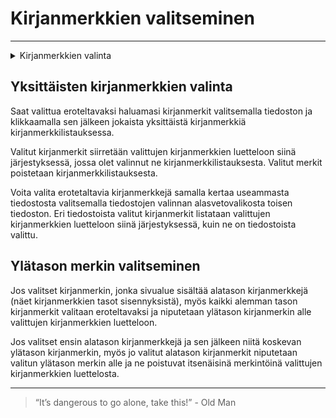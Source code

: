 # Kirjanmerkkien valitseminen

---

<details>
    <summary>Kirjanmerkkien valinta</summary>

![Kirjanmerkkien valitsemisen vaiheet](../../images/extract_select_bookmarks.gif)

</details>

## Yksittäisten kirjanmerkkien valinta

Saat valittua eroteltavaksi haluamasi kirjanmerkit valitsemalla tiedoston ja klikkaamalla sen jälkeen jokaista yksittäistä kirjanmerkkiä kirjanmerkkilistauksessa.

Valitut kirjanmerkit siirretään valittujen kirjanmerkkien luetteloon siinä järjestyksessä, jossa olet valinnut ne kirjanmerkkilistauksesta. Valitut merkit poistetaan kirjanmerkkilistauksesta.

Voita valita erotetaltavia kirjanmerkkejä samalla kertaa useammasta tiedostosta valitsemalla tiedostojen valinnan alasvetovalikosta toisen tiedoston. Eri tiedostoista valitut kirjanmerkit listataan valittujen kirjanmerkkien luetteloon siinä järjestyksessä, kuin ne on tiedostoista valittu.

## Ylätason merkin valitseminen

Jos valitset kirjanmerkin, jonka sivualue sisältää alatason kirjanmerkkejä (näet kirjanmerkkien tasot sisennyksistä), myös kaikki alemman tason kirjanmerkit valitaan eroteltavaksi ja niputetaan ylätason kirjanmerkin alle valittujen kirjanmerkkien luetteloon.

Jos valitset ensin alatason kirjanmerkkejä ja sen jälkeen niitä koskevan ylätason kirjanmerkin, myös jo valitut alatason kirjanmerkit niputetaan valitun ylätason merkin alle ja ne poistuvat itsenäisinä merkintöinä valittujen kirjanmerkkien luettelosta.

---

> “It’s dangerous to go alone, take this!” - Old Man
